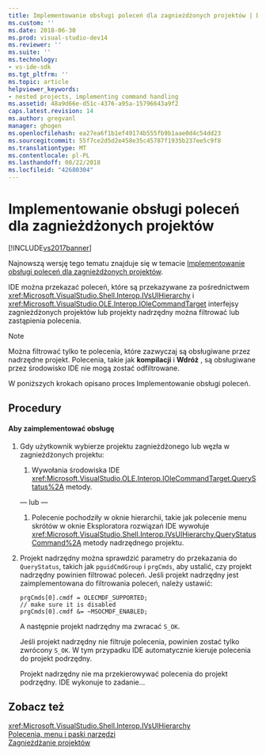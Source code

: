 ```yaml
---
title: Implementowanie obsługi poleceń dla zagnieżdżonych projektów | Dokumentacja firmy Microsoft
ms.custom: ''
ms.date: 2018-06-30
ms.prod: visual-studio-dev14
ms.reviewer: ''
ms.suite: ''
ms.technology:
- vs-ide-sdk
ms.tgt_pltfrm: ''
ms.topic: article
helpviewer_keywords:
- nested projects, implementing command handling
ms.assetid: 48a9d66e-d51c-4376-a95a-15796643a9f2
caps.latest.revision: 14
ms.author: gregvanl
manager: ghogen
ms.openlocfilehash: ea27ea6f1b1ef49174b555fb9b1aae0d4c54dd23
ms.sourcegitcommit: 55f7ce2d5d2e458e35c45787f1935b237ee5c9f8
ms.translationtype: MT
ms.contentlocale: pl-PL
ms.lasthandoff: 08/22/2018
ms.locfileid: "42680304"
---
```

# <a name="implementing-command-handling-for-nested-projects"></a>Implementowanie obsługi poleceń dla zagnieżdżonych projektów
[!INCLUDE[vs2017banner](../../includes/vs2017banner.md)]

Najnowszą wersję tego tematu znajduje się w temacie [Implementowanie obsługi poleceń dla zagnieżdżonych projektów](https://docs.microsoft.com/visualstudio/extensibility/internals/implementing-command-handling-for-nested-projects).  
  
IDE można przekazać poleceń, które są przekazywane za pośrednictwem <xref:Microsoft.VisualStudio.Shell.Interop.IVsUIHierarchy> i <xref:Microsoft.VisualStudio.OLE.Interop.IOleCommandTarget> interfejsy zagnieżdżonych projektów lub projekty nadrzędny można filtrować lub zastąpienia polecenia.  
  
> [!NOTE]
>  Można filtrować tylko te polecenia, które zazwyczaj są obsługiwane przez nadrzędne projekt. Polecenia, takie jak **kompilacji** i **Wdróż** , są obsługiwane przez środowisko IDE nie mogą zostać odfiltrowane.  
  
 W poniższych krokach opisano proces Implementowanie obsługi poleceń.  
  
## <a name="procedures"></a>Procedury  
  
#### <a name="to-implement-command-handling"></a>Aby zaimplementować obsługę  
  
1.  Gdy użytkownik wybierze projektu zagnieżdżonego lub węzła w zagnieżdżonych projektu:  
  
    1.  Wywołania środowiska IDE <xref:Microsoft.VisualStudio.OLE.Interop.IOleCommandTarget.QueryStatus%2A> metody.  
  
     — lub —  
  
    1.  Polecenie pochodziły w oknie hierarchii, takie jak polecenie menu skrótów w oknie Eksploratora rozwiązań IDE wywołuje <xref:Microsoft.VisualStudio.Shell.Interop.IVsUIHierarchy.QueryStatusCommand%2A> metody nadrzędnego projektu.  
  
2.  Projekt nadrzędny można sprawdzić parametry do przekazania do `QueryStatus`, takich jak `pguidCmdGroup` i `prgCmds`, aby ustalić, czy projekt nadrzędny powinien filtrować poleceń. Jeśli projekt nadrzędny jest zaimplementowana do filtrowania poleceń, należy ustawić:  
  
    ```  
    prgCmds[0].cmdf = OLECMDF_SUPPORTED;  
    // make sure it is disabled  
    prgCmds[0].cmdf &= ~MSOCMDF_ENABLED;  
    ```  
  
     A następnie projekt nadrzędny ma zwracać `S_OK`.  
  
     Jeśli projekt nadrzędny nie filtruje polecenia, powinien zostać tylko zwrócony `S_OK`. W tym przypadku IDE automatycznie kieruje polecenia do projekt podrzędny.  
  
     Projekt nadrzędny nie ma przekierowywać polecenia do projekt podrzędny. IDE wykonuje to zadanie...  
  
## <a name="see-also"></a>Zobacz też  
 <xref:Microsoft.VisualStudio.Shell.Interop.IVsUIHierarchy>   
 [Polecenia, menu i paski narzędzi](../../extensibility/internals/commands-menus-and-toolbars.md)   
 [Zagnieżdżanie projektów](../../extensibility/internals/nesting-projects.md)


